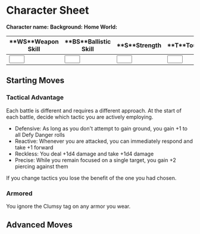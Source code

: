 <!-- Do NOT edit this file directly. It is compiled from pages in the "source" directory. -->
# Character Sheet

**Character name:** <span class="field"></span>**Background:** <span class="field"></span>**Home World:**<span class="field"></span>

<table class="table">

<thead>

<tr>

<th>**WS**Weapon Skill</th>

<th>**BS**Ballistic Skill</th>

<th>**S**Strength</th>

<th>**T**Toughness</th>

<th>**Ag**Agility</th>

<th>**Int**Intelligence</th>

<th>**Per**Perception</th>

<th>**WS**Willpower</th>

<th>**Fel**Fellowship</th>

</tr>

</thead>

<tbody>

<tr>

<td><input type="text" size="2"></td>

<td><input type="text" size="2"></td>

<td><input type="text" size="2"></td>

<td><input type="text" size="2"></td>

<td><input type="text" size="2"></td>

<td><input type="text" size="2"></td>

<td><input type="text" size="2"></td>

<td><input type="text" size="2"></td>

<td><input type="text" size="2"></td>

</tr>

</tbody>

</table>

## Starting Moves

### Tactical Advantage

Each battle is different and requires a different approach. At the start of each battle, decide which tactic you are actively employing.

*   Defensive: As long as you don't attempt to gain ground, you gain +1 to all Defy Danger rolls
*   Reactive: Whenever you are attacked, you can immediately respond and take +1 forward
*   Reckless: You deal +1d4 damage and take +1d4 damage
*   Precise: While you remain focused on a single target, you gain +2 piercing against them

If you change tactics you lose the benefit of the one you had chosen.

### Armored

You ignore the Clumsy tag on any armor you wear.

## Advanced Moves
